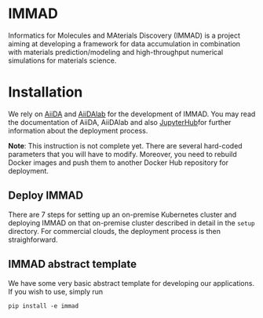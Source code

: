 # IMMAD
Informatics for Molecules and MAterials Discovery (IMMAD) is a project aiming at developing a framework for data accumulation in combination with materials prediction/modeling and high-throughput numerical simulations for materials science.

# Installation
We rely on [AiiDA](https://www.aiida.net/) and [AiiDAlab](https://www.aiidalab.net/) for the development of IMMAD. You may read the documentation of AiiDA, AiiDAlab and also [JupyterHub](https://jupyter.org/hub)for further information about the deployment process.

**Note**: This instruction is not complete yet. There are several hard-coded parameters that you will have to modify. Moreover, you need to rebuild Docker images and push them to another Docker Hub repository for deployment. 

## Deploy IMMAD
There are 7 steps for setting up an on-premise Kubernetes cluster and deploying IMMAD on that on-premise cluster described in detail in the `setup` directory. For commercial clouds, the deployment process is then straighforward.

## IMMAD abstract template
We have some very basic abstract template for developing our applications. If you wish to use, simply run
```
pip install -e immad
```
